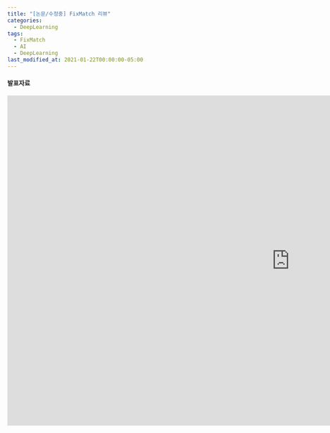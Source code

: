 ```yaml
---
title: "[논문/수정중] FixMatch 리뷰"
categories:
  - DeepLearning
tags:
  - FixMatch
  - AI
  - DeepLearning
last_modified_at: 2021-01-22T00:00:00-05:00
---
```


#### 발표자료
<div class="responsive-wrap">
<!-- this is the embed code provided by Google -->
<iframe src="https://docs.google.com/presentation/d/e/2PACX-1vSRH89qSk92S2BnbPFfraSjRkFEVdf7lFmz3YSMjMkmMACr2-nAGQL7cJCzdtCDnPFaD3Bpd4Sxhzgn/embed?start=false&loop=false&delayms=3000" frameborder="0" width="1280" height="749" allowfullscreen="true" mozallowfullscreen="true" webkitallowfullscreen="true"></iframe>
<!-- Google embed ends -->
</div>
